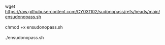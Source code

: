 </br>wget https://raw.githubusercontent.com/CY031102/sudonopass/refs/heads/main/ensudonopass.sh</br>
</br>chmod +x ensudonopass.sh</br>
</br>./ensudonopass.sh</br>
